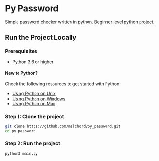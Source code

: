 # Py Password

Simple password checker written in python. Beginner level python project.

## Run the Project Locally

### Prerequisites

- Python 3.6 or higher

#### New to Python?

Check the following resources to get started with Python:

- [Using Python on Unix](https://docs.python.org/3/using/unix.html)
- [Using Python on Windows](https://docs.python.org/3/using/windows.html)
- [Using Python on Mac](https://docs.python.org/3/using/mac.html)

### Step 1: Clone the project

```bash
git clone https://github.com/melchord/py_password.git
cd py_password
```

### Step 2: Run the project

```bash
python3 main.py
```
